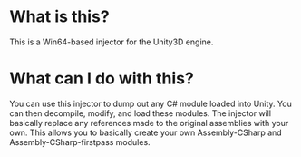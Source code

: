 # What is this?
This is a Win64-based injector for the Unity3D engine.

# What can I do with this?
You can use this injector to dump out any C# module loaded into Unity. You can then decompile, modify, and load these modules. The injector will basically replace any 
references made to the original assemblies with your own. This allows you to basically create your own Assembly-CSharp and Assembly-CSharp-firstpass modules.

